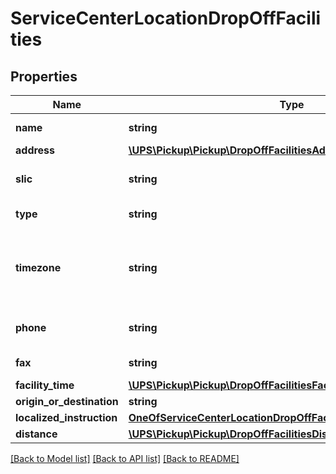 # ServiceCenterLocationDropOffFacilities

## Properties
Name | Type | Description | Notes
------------ | ------------- | ------------- | -------------
**name** | **string** | Name of the Facility. | 
**address** | [**\UPS\Pickup\Pickup\DropOffFacilitiesAddress**](DropOffFacilitiesAddress.md) |  | 
**slic** | **string** | SLIC code for the UPS Drop off facility. | 
**type** | **string** | FRT for Freight or PKG for Package | 
**timezone** | **string** | Facility&#x27;s Timezone. Format: - America/New_York - Asia/Hong_Kong - Europe/London | 
**phone** | **string** | Phone Number of the Drop off Facility | 
**fax** | **string** | Drop off Facilities Fax Number | 
**facility_time** | [**\UPS\Pickup\Pickup\DropOffFacilitiesFacilityTime**](DropOffFacilitiesFacilityTime.md) |  | [optional] 
**origin_or_destination** | **string** | Type of Facility. | 
**localized_instruction** | [**OneOfServiceCenterLocationDropOffFacilitiesLocalizedInstruction**](OneOfServiceCenterLocationDropOffFacilitiesLocalizedInstruction.md) |  | [optional] 
**distance** | [**\UPS\Pickup\Pickup\DropOffFacilitiesDistance**](DropOffFacilitiesDistance.md) |  | [optional] 

[[Back to Model list]](../../README.md#documentation-for-models) [[Back to API list]](../../README.md#documentation-for-api-endpoints) [[Back to README]](../../README.md)

